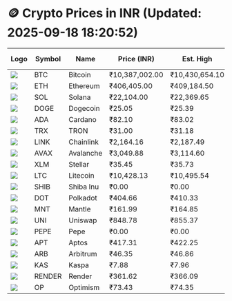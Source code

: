# 🪙 Crypto Prices in INR (Updated: 2025-09-18 18:20:52)

| Logo | Symbol | Name       | Price (INR) | Est. High | Est. Low | Gross Profit | Fees | Net Profit | ROI % |
|------|--------|------------|-------------|-----------|----------|---------------|------|-------------|--------|
| ![](https://coin-images.coingecko.com/coins/images/1/large/bitcoin.png?1696501400) | BTC    | Bitcoin    | ₹10,387,002.00 | ₹10,430,654.10 | ₹10,343,349.90 | ₹844.06 | ₹200.00 | ₹644.06 | 0.64% |
| ![](https://coin-images.coingecko.com/coins/images/279/large/ethereum.png?1696501628) | ETH    | Ethereum   | ₹406,405.00 | ₹409,184.50 | ₹403,625.50 | ₹1,377.27 | ₹200.00 | ₹1,177.27 | 1.18% |
| ![](https://coin-images.coingecko.com/coins/images/4128/large/solana.png?1718769756) | SOL    | Solana     | ₹22,104.00 | ₹22,369.65 | ₹21,838.35 | ₹2,432.88 | ₹200.00 | ₹2,232.88 | 2.23% |
| ![](https://coin-images.coingecko.com/coins/images/5/large/dogecoin.png?1696501409) | DOGE   | Dogecoin   | ₹25.05 | ₹25.39 | ₹24.71 | ₹2,756.03 | ₹200.00 | ₹2,556.03 | 2.56% |
| ![](https://coin-images.coingecko.com/coins/images/975/large/cardano.png?1696502090) | ADA    | Cardano    | ₹82.10 | ₹83.02 | ₹81.18 | ₹2,276.53 | ₹200.00 | ₹2,076.53 | 2.08% |
| ![](https://coin-images.coingecko.com/coins/images/1094/large/tron-logo.png?1696502193) | TRX    | TRON       | ₹31.00 | ₹31.18 | ₹30.82 | ₹1,168.07 | ₹200.00 | ₹968.07 | 0.97% |
| ![](https://coin-images.coingecko.com/coins/images/877/large/chainlink-new-logo.png?1696502009) | LINK   | Chainlink  | ₹2,164.16 | ₹2,187.49 | ₹2,140.83 | ₹2,179.20 | ₹200.00 | ₹1,979.20 | 1.98% |
| ![](https://coin-images.coingecko.com/coins/images/12559/large/Avalanche_Circle_RedWhite_Trans.png?1696512369) | AVAX   | Avalanche  | ₹3,049.88 | ₹3,114.60 | ₹2,985.16 | ₹4,336.05 | ₹200.00 | ₹4,136.05 | 4.14% |
| ![](https://coin-images.coingecko.com/coins/images/100/large/fmpFRHHQ_400x400.jpg?1735231350) | XLM    | Stellar    | ₹35.45 | ₹35.73 | ₹35.17 | ₹1,586.53 | ₹200.00 | ₹1,386.53 | 1.39% |
| ![](https://coin-images.coingecko.com/coins/images/2/large/litecoin.png?1696501400) | LTC    | Litecoin   | ₹10,428.13 | ₹10,495.54 | ₹10,360.72 | ₹1,301.35 | ₹200.00 | ₹1,101.35 | 1.10% |
| ![](https://coin-images.coingecko.com/coins/images/11939/large/shiba.png?1696511800) | SHIB   | Shiba Inu  | ₹0.00 | ₹0.00 | ₹0.00 | ₹1,595.29 | ₹200.00 | ₹1,395.29 | 1.40% |
| ![](https://coin-images.coingecko.com/coins/images/12171/large/polkadot.png?1696512008) | DOT    | Polkadot   | ₹404.66 | ₹410.33 | ₹398.99 | ₹2,843.70 | ₹200.00 | ₹2,643.70 | 2.64% |
| ![](https://coin-images.coingecko.com/coins/images/30980/large/Mantle-Logo-mark.png?1739213200) | MNT    | Mantle     | ₹161.99 | ₹164.85 | ₹159.13 | ₹3,591.35 | ₹200.00 | ₹3,391.35 | 3.39% |
| ![](https://coin-images.coingecko.com/coins/images/12504/large/uniswap-logo.png?1720676669) | UNI    | Uniswap    | ₹848.78 | ₹855.37 | ₹842.19 | ₹1,564.85 | ₹200.00 | ₹1,364.85 | 1.36% |
| ![](https://coin-images.coingecko.com/coins/images/29850/large/pepe-token.jpeg?1696528776) | PEPE   | Pepe       | ₹0.00 | ₹0.00 | ₹0.00 | ₹2,165.01 | ₹200.00 | ₹1,965.01 | 1.97% |
| ![](https://coin-images.coingecko.com/coins/images/26455/large/aptos_round.png?1696525528) | APT    | Aptos      | ₹417.31 | ₹422.25 | ₹412.37 | ₹2,394.19 | ₹200.00 | ₹2,194.19 | 2.19% |
| ![](https://coin-images.coingecko.com/coins/images/16547/large/arb.jpg?1721358242) | ARB    | Arbitrum   | ₹46.35 | ₹46.86 | ₹45.84 | ₹2,218.51 | ₹200.00 | ₹2,018.51 | 2.02% |
| ![](https://coin-images.coingecko.com/coins/images/25751/large/kaspa-icon-exchanges.png?1696524837) | KAS    | Kaspa      | ₹7.88 | ₹7.96 | ₹7.80 | ₹1,921.84 | ₹200.00 | ₹1,721.84 | 1.72% |
| ![](https://coin-images.coingecko.com/coins/images/11636/large/rndr.png?1696511529) | RENDER | Render     | ₹361.62 | ₹366.09 | ₹357.15 | ₹2,503.15 | ₹200.00 | ₹2,303.15 | 2.30% |
| ![](https://coin-images.coingecko.com/coins/images/25244/large/Optimism.png?1696524385) | OP     | Optimism   | ₹73.43 | ₹74.35 | ₹72.51 | ₹2,536.18 | ₹200.00 | ₹2,336.18 | 2.34% |
